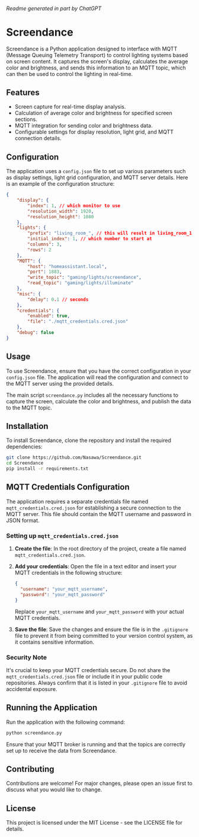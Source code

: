 ###### Readme generated in part by ChatGPT

# Screendance
Screendance is a Python application designed to interface with MQTT (Message Queuing Telemetry Transport) to control lighting systems based on screen content. It captures the screen's display, calculates the average color and brightness, and sends this information to an MQTT topic, which can then be used to control the lighting in real-time.

## Features
- Screen capture for real-time display analysis.
- Calculation of average color and brightness for specified screen sections.
- MQTT integration for sending color and brightness data.
- Configurable settings for display resolution, light grid, and MQTT connection details.

## Configuration
The application uses a `config.json` file to set up various parameters such as display settings, light grid configuration, and MQTT server details. Here is an example of the configuration structure:

``` json
{
    "display": {
        "index": 1, // which monitor to use
        "resolution_width": 1920,
        "resolution_height": 1080
    },
    "lights": {
        "prefix": "living_room_", // this will result in living_room_1, living_room_2, etc.
        "initial_index": 1, // which number to start at 
        "columns": 3,
        "rows": 2
    },
    "MQTT": {
        "host": "homeassistant.local",
        "port": 1883,
        "write_topic": "gaming/lights/screendance",
        "read_topic": "gaming/lights/illuminate"
    },
    "misc": {
        "delay": 0.1 // seconds
    },
    "credentials": {
        "enabled": true,
        "file": "./mqtt_credentials.cred.json"
    },
    "debug": false
}
```

## Usage
To use Screendance, ensure that you have the correct configuration in your `config.json` file. The application will read the configuration and connect to the MQTT server using the provided details.

The main script `screendance.py` includes all the necessary functions to capture the screen, calculate the color and brightness, and publish the data to the MQTT topic.

## Installation
To install Screendance, clone the repository and install the required dependencies:

``` bash
git clone https://github.com/Nasawa/Screendance.git
cd Screendance
pip install -r requirements.txt
```

## MQTT Credentials Configuration

The application requires a separate credentials file named `mqtt_credentials.cred.json` for establishing a secure connection to the MQTT server. This file should contain the MQTT username and password in JSON format.

### Setting up `mqtt_credentials.cred.json`

1. **Create the file**: In the root directory of the project, create a file named `mqtt_credentials.cred.json`.

2. **Add your credentials**: Open the file in a text editor and insert your MQTT credentials in the following structure:

   ```json
   {
     "username": "your_mqtt_username",
     "password": "your_mqtt_password"
   }
   ```

   Replace `your_mqtt_username` and `your_mqtt_password` with your actual MQTT credentials.

3. **Save the file**: Save the changes and ensure the file is in the `.gitignore` file to prevent it from being committed to your version control system, as it contains sensitive information.

### Security Note

It's crucial to keep your MQTT credentials secure. Do not share the `mqtt_credentials.cred.json` file or include it in your public code repositories. Always confirm that it is listed in your `.gitignore` file to avoid accidental exposure.


## Running the Application
Run the application with the following command:

``` bash
python screendance.py
```

Ensure that your MQTT broker is running and that the topics are correctly set up to receive the data from Screendance.

## Contributing
Contributions are welcome! For major changes, please open an issue first to discuss what you would like to change.

## License
This project is licensed under the MIT License - see the LICENSE file for details.